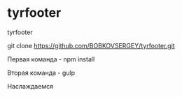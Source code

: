# tyrfooter
tyrfooter

git clone https://github.com/BOBKOVSERGEY/tyrfooter.git

Первая команда - npm install

Вторая команда - gulp

Наслаждаемся


